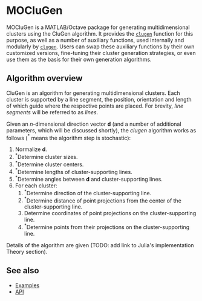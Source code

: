 # MOCluGen

MOCluGen is a MATLAB/Octave package for generating multidimensional clusters
using the CluGen algorithm. It provides the [`clugen`](api/clugen) function for
this purpose, as well as a number of auxiliary functions, used internally and
modularly by [`clugen`](api/clugen). Users can swap these auxiliary functions by
their own customized versions, fine-tuning their cluster generation strategies,
or even use them as the basis for their own generation algorithms.

## Algorithm overview

CluGen is an algorithm for generating multidimensional clusters. Each cluster is
supported by a line segment, the position, orientation and length of which guide
where the respective points are placed. For brevity, *line segments* will be
referred to as *lines*.

Given an $n$-dimensional direction vector $\mathbf{d}$ (and a number of
additional parameters, which will be discussed shortly), the _clugen_ algorithm
works as follows ($^*$ means the algorithm step is stochastic):

1. Normalize $\mathbf{d}$.
2. $^*$Determine cluster sizes.
3. $^*$Determine cluster centers.
4. $^*$Determine lengths of cluster-supporting lines.
5. $^*$Determine angles between $\mathbf{d}$ and cluster-supporting lines.
6. For each cluster:
    1. $^*$Determine direction of the cluster-supporting line.
    2. $^*$Determine distance of point projections from the center of the
       cluster-supporting line.
    3. Determine coordinates of point projections on the cluster-supporting line.
    4. $^*$Determine points from their projections on the cluster-supporting
      line.

Details of the algorithm are given (TODO: add link to Julia's implementation
Theory section).

## See also

* [Examples](examples)
* [API](api)
